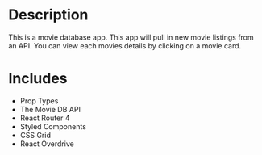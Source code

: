 # Description

This is a movie database app. This app will pull in new movie listings from an API. You can view each movies details by clicking on a movie card.

# Includes

- Prop Types
- The Movie DB API
- React Router 4
- Styled Components
- CSS Grid
- React Overdrive
